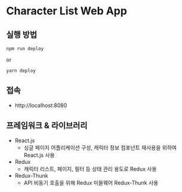 # Character List Web App

## 실행 방법

```
npm run deploy
```

or

```
yarn deploy
```

## 접속

- http://localhost:8080

## 프레임워크 & 라이브러리

- React.js
  - 싱글 페이지 어플리케이션 구성, 캐릭터 정보 컴포넌트 재사용을 위하여 React.js 사용
- Redux
  - 캐릭터 리스트, 페이지, 필터 등 상태 관리 용도로 Redux 사용
- Redux-Thunk
  - API 비동기 호출을 위해 Redux 미들웨어 Redux-Thunk 사용
